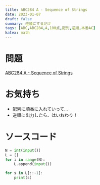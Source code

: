 ```yaml
---
title: ABC284 A - Sequence of Strings
date: 2023-01-07
draft: false
summary: 逆順にするだけ
tags: [ABC,ABC284,A,100点,配列,逆順,本番AC]
katex: math
---
```

# 問題
[ABC284 A - Sequence of Strings](https://atcoder.jp/contests/abc284/tasks/abc284_a)
# お気持ち
* 配列に順番に入れていって…
* 逆順に出力したら、はいおわり！

# ソースコード
```python:A.py
N = int(input())
L = []
for i in range(N):
    L.append(input())

for s in L[::-1]:
    print(s)
```